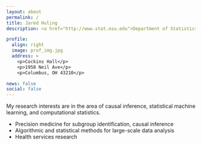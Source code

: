 ```yaml
---
layout: about
permalink: /
title: Jared Huling
description: <a href="http://www.stat.osu.edu">Department of Statistics</a>, <a href = "http://www.osu.edu"> The Ohio State University</a>.

profile:
  align: right
  image: prof_img.jpg
  address: >
    <p>Cockins Hall</p>
    <p>1958 Neil Ave</p>
    <p>Columbus, OH 43210</p>

news: false
social: false
---
```



My research interests are in the area of causal inference, statistical machine learning, and computational statistics.

- Precision medicine for subgroup identification, causal inference
- Algorithmic and statistical methods for large-scale data analysis
- Health services research
